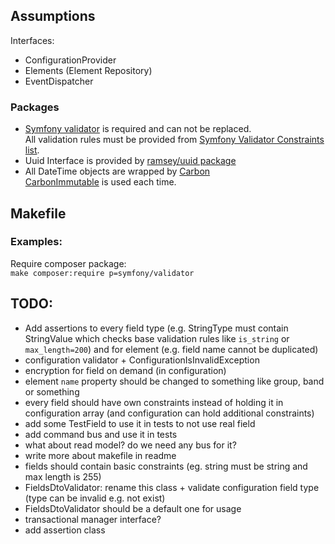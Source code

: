 ## Assumptions
Interfaces:
- ConfigurationProvider
- Elements (Element Repository)
- EventDispatcher

### Packages
- [Symfony validator](https://symfony.com/doc/current/components/validator.html) is required and can not be replaced.   
All validation rules must be provided from [Symfony Validator Constraints list](https://symfony.com/doc/current/validation.html#basic-constraints).
- Uuid Interface is provided by [ramsey/uuid package](https://github.com/ramsey/uuid)
- All DateTime objects are wrapped by [Carbon](https://github.com/briannesbitt/Carbon)  
[CarbonImmutable](https://github.com/briannesbitt/Carbon/blob/master/src/Carbon/CarbonImmutable.php) is used each time.

## Makefile

### Examples:  
Require composer package:  
`make composer:require p=symfony/validator`

## TODO:  
- Add assertions to every field type (e.g. StringType must contain StringValue which checks base validation rules
like `is_string` or `max_length=200`) and for element (e.g. field name cannot be duplicated)
- configuration validator + ConfigurationIsInvalidException 
- encryption for field on demand (in configuration)
- element `name` property should be changed to something like group, band or something
- every field should have own constraints instead of holding it in configuration array (and configuration can hold additional constraints)
- add some TestField to use it in tests to not use real field
- add command bus and use it in tests
- what about read model? do we need any bus for it?
- write more about makefile in readme
- fields should contain basic constraints (eg. string must be string and max length is 255)
- FieldsDtoValidator: rename this class + validate configuration field type (type can be invalid e.g. not exist)
- FieldsDtoValidator should be a default one for usage
- transactional manager interface?
- add assertion class